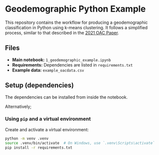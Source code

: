# Geodemographic Python Example  

This repository contains the workflow for producing a geodemographic classification in Python using k-means clustering. It follows a simplified process, similar to that described in the [2021 OAC Paper](https://rgs-ibg.onlinelibrary.wiley.com/doi/full/10.1111/geoj.12550).  

## Files  
- **Main notebook:** `1_geodemographic_example.ipynb`  
- **Requirements:** Dependencies are listed in `requirements.txt`  
- **Example data:** `example_oacdata.csv`  

## Setup (dependencies)
The dependencies can be installed from inside the notebook.

Alternatively;
### Using `pip` and a virtual environment  
Create and activate a virtual environment:  
```bash
python -m venv .venv
source .venv/bin/activate  # On Windows, use `.venv\Scripts\activate`
pip install -r requirements.txt
```

